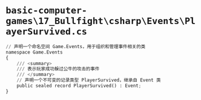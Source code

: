 # `basic-computer-games\17_Bullfight\csharp\Events\PlayerSurvived.cs`

```py
// 声明一个命名空间 Game.Events，用于组织和管理事件相关的类
namespace Game.Events
{
    /// <summary>
    /// 表示玩家成功躲过公牛的攻击的事件
    /// </summary>
    // 声明一个不可变的记录类型 PlayerSurvived，继承自 Event 类
    public sealed record PlayerSurvived() : Event;
}
```